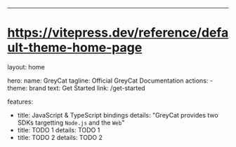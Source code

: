 ---
# https://vitepress.dev/reference/default-theme-home-page
layout: home

hero:
  name: GreyCat
  tagline: Official GreyCat Documentation
  actions:
    - theme: brand
      text: Get Started
      link: /get-started

features:
  - title: JavaScript & TypeScript bindings
    details: "GreyCat provides two SDKs targetting `Node.js` and the `Web`"
  - title: TODO 1
    details: TODO 1
  - title: TODO 2
    details: TODO 2
